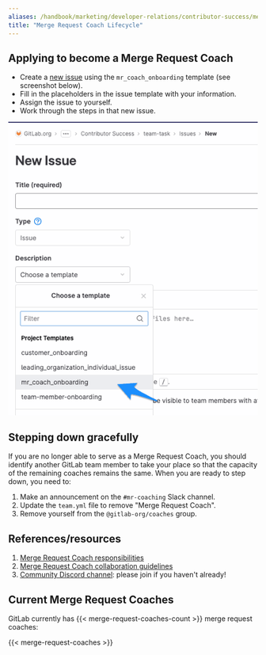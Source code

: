 ```yaml
---
aliases: /handbook/marketing/developer-relations/contributor-success/merge-request-coach-lifecycle.html
title: "Merge Request Coach Lifecycle"
---
```


## Applying to become a Merge Request Coach

- Create a [new issue](https://gitlab.com/gitlab-org/developer-relations/contributor-success/team-task/-/issues/new?issue_template=mr_coach_onboarding) using the `mr_coach_onboarding` template (see screenshot below).
- Fill in the placeholders in the issue template with your information.
- Assign the issue to yourself.
- Work through the steps in that new issue.

![new issue dialog showing how to select the mr_coach_onboarding issue template](new_mr_coach_onboarding_issue.png)

## Stepping down gracefully

If you are no longer able to serve as a Merge Request Coach, you should identify another GitLab team member to take your place so that the capacity of the remaining coaches remains the same. When you are ready to step down, you need to:

1. Make an announcement on the `#mr-coaching` Slack channel.
1. Update the `team.yml` file to remove "Merge Request Coach".
1. Remove yourself from the `@gitlab-org/coaches` group.

## References/resources

1. [Merge Request Coach responsibilities](/job-families/expert/merge-request-coach#responsibilities)
1. [Merge Request Coach collaboration guidelines](/job-families/expert/merge-request-coach#collaboration-guidelines)
1. [Community Discord channel](https://discord.gg/gitlab): please join if you haven't already!

## Current Merge Request Coaches

GitLab currently has {{< merge-request-coaches-count >}} merge request coaches:

{{< merge-request-coaches >}}
